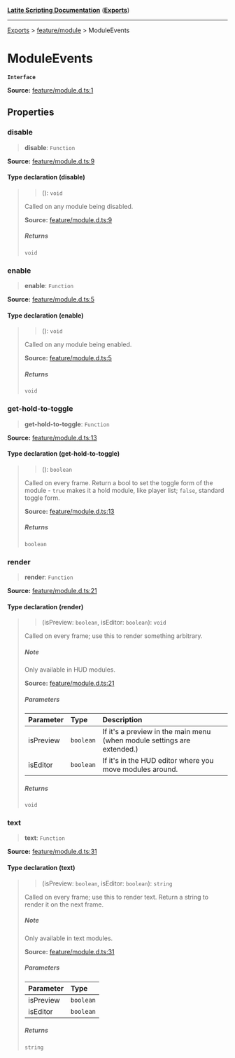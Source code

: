 [**Latite Scripting Documentation**](../../README.md) ([**Exports**](../../exports.md))

---

[Exports](../../exports.md) > [feature/module](../index.md) > ModuleEvents

# ModuleEvents

**`Interface`**

**Source:** [feature/module.d.ts:1](https://github.com/LatiteScripting/latitescripting.github.io/blob/a08b0d1/definitions/feature/module.d.ts#L1)

## Properties

### disable

> **disable**: `Function`

**Source:** [feature/module.d.ts:9](https://github.com/LatiteScripting/latitescripting.github.io/blob/a08b0d1/definitions/feature/module.d.ts#L9)

#### Type declaration (disable)

> > (): `void`
>
> Called on any module being disabled.
>
> **Source:** [feature/module.d.ts:9](https://github.com/LatiteScripting/latitescripting.github.io/blob/a08b0d1/definitions/feature/module.d.ts#L9)
>
> ##### Returns
>
> `void`

### enable

> **enable**: `Function`

**Source:** [feature/module.d.ts:5](https://github.com/LatiteScripting/latitescripting.github.io/blob/a08b0d1/definitions/feature/module.d.ts#L5)

#### Type declaration (enable)

> > (): `void`
>
> Called on any module being enabled.
>
> **Source:** [feature/module.d.ts:5](https://github.com/LatiteScripting/latitescripting.github.io/blob/a08b0d1/definitions/feature/module.d.ts#L5)
>
> ##### Returns
>
> `void`

### get-hold-to-toggle

> **get-hold-to-toggle**: `Function`

**Source:** [feature/module.d.ts:13](https://github.com/LatiteScripting/latitescripting.github.io/blob/a08b0d1/definitions/feature/module.d.ts#L13)

#### Type declaration (get-hold-to-toggle)

> > (): `boolean`
>
> Called on every frame. Return a bool to set the toggle form of the module - `true` makes it a hold module, like player list; `false`, standard toggle form.
>
> **Source:** [feature/module.d.ts:13](https://github.com/LatiteScripting/latitescripting.github.io/blob/a08b0d1/definitions/feature/module.d.ts#L13)
>
> ##### Returns
>
> `boolean`

### render

> **render**: `Function`

**Source:** [feature/module.d.ts:21](https://github.com/LatiteScripting/latitescripting.github.io/blob/a08b0d1/definitions/feature/module.d.ts#L21)

#### Type declaration (render)

> > (isPreview: `boolean`, isEditor: `boolean`): `void`
>
> Called on every frame; use this to render something arbitrary.
>
> ##### Note
>
> Only available in HUD modules.
>
> **Source:** [feature/module.d.ts:21](https://github.com/LatiteScripting/latitescripting.github.io/blob/a08b0d1/definitions/feature/module.d.ts#L21)
>
> ##### Parameters
>
> | Parameter | Type      | Description                                                             |
> | :-------- | :-------- | :---------------------------------------------------------------------- |
> | isPreview | `boolean` | If it's a preview in the main menu (when module settings are extended.) |
> | isEditor  | `boolean` | If it's in the HUD editor where you move modules around.                |
>
> ##### Returns
>
> `void`

### text

> **text**: `Function`

**Source:** [feature/module.d.ts:31](https://github.com/LatiteScripting/latitescripting.github.io/blob/a08b0d1/definitions/feature/module.d.ts#L31)

#### Type declaration (text)

> > (isPreview: `boolean`, isEditor: `boolean`): `string`
>
> Called on every frame; use this to render text. Return a string to render it on the next frame.
>
> ##### Note
>
> Only available in text modules.
>
> **Source:** [feature/module.d.ts:31](https://github.com/LatiteScripting/latitescripting.github.io/blob/a08b0d1/definitions/feature/module.d.ts#L31)
>
> ##### Parameters
>
> | Parameter | Type      |
> | :-------- | :-------- |
> | isPreview | `boolean` |
> | isEditor  | `boolean` |
>
> ##### Returns
>
> `string`
